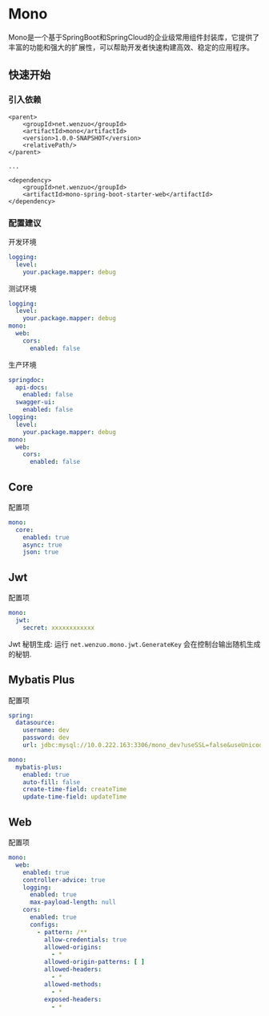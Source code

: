 # Mono

Mono是一个基于SpringBoot和SpringCloud的企业级常用组件封装库，它提供了丰富的功能和强大的扩展性，可以帮助开发者快速构建高效、稳定的应用程序。

## 快速开始

### 引入依赖

```
<parent>
    <groupId>net.wenzuo</groupId>
    <artifactId>mono</artifactId>
    <version>1.0.0-SNAPSHOT</version>
    <relativePath/>
</parent>

...

<dependency>
    <groupId>net.wenzuo</groupId>
    <artifactId>mono-spring-boot-starter-web</artifactId>
</dependency>
```

### 配置建议

开发环境

```yaml
logging:
  level:
    your.package.mapper: debug
```

测试环境

```yaml
logging:
  level:
    your.package.mapper: debug
mono:
  web:
    cors:
      enabled: false
```

生产环境

```yaml
springdoc:
  api-docs:
    enabled: false
  swagger-ui:
    enabled: false
logging:
  level:
    your.package.mapper: debug
mono:
  web:
    cors:
      enabled: false
```

## Core

配置项

```yaml
mono:
  core:
    enabled: true
    async: true
    json: true
```

## Jwt

配置项

```yaml
mono:
  jwt:
    secret: xxxxxxxxxxxx
```

Jwt 秘钥生成: 运行 `net.wenzuo.mono.jwt.GenerateKey` 会在控制台输出随机生成的秘钥.

## Mybatis Plus

配置项

```yaml
spring:
  datasource:
    username: dev
    password: dev
    url: jdbc:mysql://10.0.222.163:3306/mono_dev?useSSL=false&useUnicode=true&characterEncoding=utf8&serverTimezone=Asia/Shanghai&autoReconnect=true&failOverReadOnly=false&zeroDateTimeBehavior=convertToNull&allowMultiQueries=true&rewriteBatchedStatements=true

mono:
  mybatis-plus:
    enabled: true
    auto-fill: false
    create-time-field: createTime
    update-time-field: updateTime
```

## Web

配置项

```yaml
mono:
  web:
    enabled: true
    controller-advice: true
    logging:
      enabled: true
      max-payload-length: null
    cors:
      enabled: true
      configs:
        - pattern: /**
          allow-credentials: true
          allowed-origins:
            - *
          allowed-origin-patterns: [ ]
          allowed-headers:
            - *
          allowed-methods:
            - *
          exposed-headers:
            - *
```